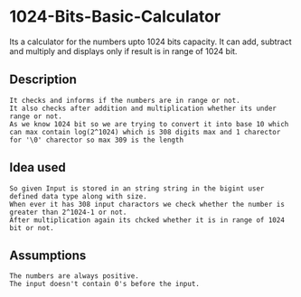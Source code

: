 # 1024-Bits-Basic-Calculator
Its a calculator for the numbers upto 1024 bits capacity.
It can add, subtract and multiply and displays only if result is in range of 1024 bit.
## Description
    It checks and informs if the numbers are in range or not.
    It also checks after addition and multiplication whether its under range or not.
    As we know 1024 bit so we are trying to convert it into base 10 which can max contain log(2^1024) which is 308 digits max and 1 charector for '\0' charector so max 309 is the length
## Idea used
    So given Input is stored in an string string in the bigint user defined data type along with size.
    When ever it has 308 input charactors we check whether the number is greater than 2^1024-1 or not.
    After multiplication again its chcked whether it is in range of 1024 bit or not.
## Assumptions
    The numbers are always positive.
    The input doesn't contain 0's before the input.
